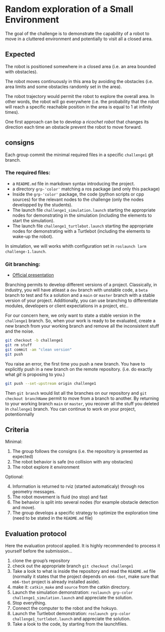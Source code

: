 # Random exploration of a Small Environment

The goal of the challenge is to demonstrate the capability of a robot to move in a cluttered environment and potentially to visit all a closed area.

<!--
## Preparation

Install the [LARM simulation workspace](https://github.com/ceri-num/LARM-RDS-Simulation-WS) in place of `simulation_ws`.
-->

## Expected

The robot is positioned somewhere in a closed area (i.e. an area bounded with obstacles).

The robot moves continuously in this area by avoiding the obstacles (i.e. area limits and some obstacles randomly set in the area).

The robot trajectory would permit the robot to explore the overall area. In other words, the robot will go everywhere (i.e. the probability that the robot will reach a specific reachable position in the area is equal to 1 at infinity times).

One first approach can be to develop a *ricochet robot* that changes its direction each time an obstacle prevent the robot to move forward.


## consigns

Each group commit the minimal required files in a specific `challenge1` git branch.

### The required files:

* a `README.md` file in markdown syntax introducing the project.
* a directory `grp-'color'` matching a ros package (and only this package)
* Inside the `grp-'color'` package, the code (python scripts or cpp sources) for the relevant nodes to the challenge (only the nodes developped by the students).
* The launch file `challenge1_simulation.launch` starting the appropriate nodes for demonstrating in the simulation (including the elements to start the simulation).
* The launch file `challenge1_turtlebot.launch` starting the appropriate nodes for demonstrating with a Turtlebot (including the elements to wake-up the robot).

In simulation, we will works whith configuration set in `roslaunch larm challenge-1.launch`.


### Git branching:

- [Official presentation](https://git-scm.com/book/en/v2/Git-Branching-Branches-in-a-Nutshell)

Branching permits to develop different versions of a project. Classically, in industry, you will have atleast a `dev` branch with unstable code, a `beta` branch to test and fix a solution and a `main` or `master` branch with a stable version of your project.
Additionally, you can use branching to differentiate modules, developers or client expectations in a project, etc..

For our concern here, we only want to state a stable version in the `challenge1` branch.
So, when your work is ready to be evaluated, create a new branch from your working branch and remove all the inconsistent stuff and the noise.

```bash
git checkout -b challenge1
git rm stuff
git commit -am "clean version"
git push
```

You raise an error, the first time you push a new branch.
You have to explicitly push in a new branch on the remote repository. 
(i.e. do exactly what *git* is proposing to you.)

```bash
git push --set-upstream origin challenge1
```

Then `git branch` would list all the branches on our repository and `git checkout branchName` permit to move from a branch to another.
By returning to your working branch `main` or `master`, you recover all the stuff you deleted in `challenge1` branch.
You can continue to work on your project, potentionnally


## Criteria

Minimal:

1. The group follows the consigns (i.e. the repository is presented as expected)
2. The robot behavior is safe (no collision with any obstacles)
3. The robot explore it environment

Optional:

4. Information is returned to rviz (started automaticaly) through ros geometry messages.
5. The robot movement is fluid (no stop) and fast
6. The behavior is split into several nodes (for example obstacle detection and move).
7. The group develops a specific strategy to optimize the exploration time (need to be stated in the `README.md` file)

## Evaluation protocol

Here the evaluation protocol applied.
It is highly recommended to process it yourself before the submission...

1. clone the group’s repository
1. check out the appropriate branch `git checkout challenge1`
2. Take a look to what is inside the repository and read the `README.md` file (normally it states that the project depends on `mb6-tbot`, make sure that `mb6-tbot` project is already installed aside).
3. make it: `catkin_make` and `source` from the catkin directory.
4. Launch the simulation demonstration: `roslaunch grp-color challenge1_simulation.launch` and appreciate the solution.
5. Stop everything.
6. Connect the computer to the robot and the hokuyo.
7. Launch the Turtlebot demonstration: `roslaunch grp-color challenge1_turtlebot.launch`  and appreciate the solution.
8. Take a look to the code, by starting from the launchfiles.

<!---
## In the video

1. A presentation of the challenge
2. A presentation of the launch-file and the proposed architecture
3. A demonstration
--->

